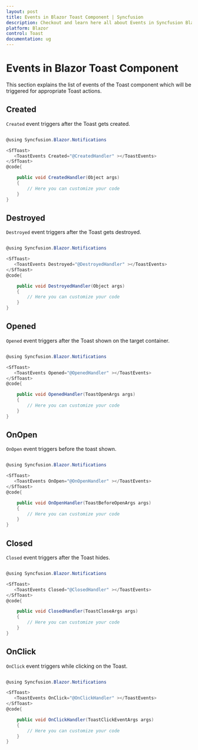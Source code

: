 ```yaml
---
layout: post
title: Events in Blazor Toast Component | Syncfusion
description: Checkout and learn here all about Events in Syncfusion Blazor Toast component and much more details.
platform: Blazor
control: Toast
documentation: ug
---
```


# Events in Blazor Toast Component

This section explains the list of events of the Toast component which will be triggered for appropriate Toast actions.

## Created

`Created` event triggers after the Toast gets created.

```csharp

@using Syncfusion.Blazor.Notifications

<SfToast>
   <ToastEvents Created="@CreatedHandler" ></ToastEvents>
</SfToast>
@code{

    public void CreatedHandler(Object args)
    {
        // Here you can customize your code
    }
}

```

## Destroyed

`Destroyed` event triggers after the Toast gets destroyed.

```csharp

@using Syncfusion.Blazor.Notifications

<SfToast>
   <ToastEvents Destroyed="@DestroyedHandler" ></ToastEvents>
</SfToast>
@code{

    public void DestroyedHandler(Object args)
    {
        // Here you can customize your code
    }
}

```

## Opened

`Opened` event triggers after the Toast shown on the target container.

```csharp

@using Syncfusion.Blazor.Notifications

<SfToast>
   <ToastEvents Opened="@OpenedHandler" ></ToastEvents>
</SfToast>
@code{

    public void OpenedHandler(ToastOpenArgs args)
    {
        // Here you can customize your code
    }
}

```

## OnOpen

`OnOpen` event triggers before the toast shown.

```csharp

@using Syncfusion.Blazor.Notifications

<SfToast>
   <ToastEvents OnOpen="@OnOpenHandler" ></ToastEvents>
</SfToast>
@code{

    public void OnOpenHandler(ToastBeforeOpenArgs args)
    {
        // Here you can customize your code
    }
}

```

## Closed

`Closed` event triggers after the Toast hides.

```csharp

@using Syncfusion.Blazor.Notifications

<SfToast>
   <ToastEvents Closed="@ClosedHandler" ></ToastEvents>
</SfToast>
@code{

    public void ClosedHandler(ToastCloseArgs args)
    {
        // Here you can customize your code
    }
}

```

## OnClick

`OnClick` event triggers while clicking on the Toast.

```csharp

@using Syncfusion.Blazor.Notifications

<SfToast>
   <ToastEvents OnClick="@OnClickHandler" ></ToastEvents>
</SfToast>
@code{

    public void OnClickHandler(ToastClickEventArgs args)
    {
        // Here you can customize your code
    }
}

```